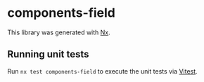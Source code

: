 # components-field

This library was generated with [Nx](https://nx.dev).

## Running unit tests

Run `nx test components-field` to execute the unit tests via [Vitest](https://vitest.dev/).
